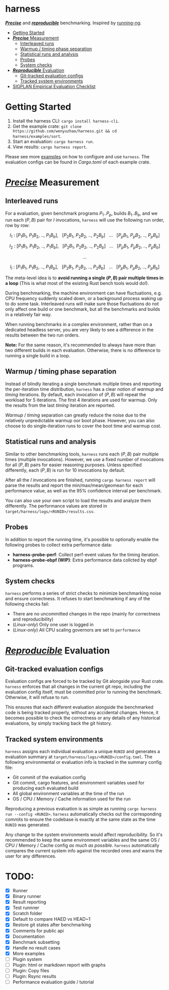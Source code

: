 # harness

**_<ins>Precise</ins>_** and **_<ins>reproducible</ins>_** benchmarking. Inspired by [running-ng](https://anupli.github.io/running-ng).

* [Getting Started](#getting-started)
* [**_<ins>Precise</ins>_** Measurement](#precise-measurement)
  * [Interleaved runs](#interleaved-runs)
  * [Warmup / timing phase separation](#warmup--timing-phase-separation)
  * [Statistical runs and analysis](#statistical-runs-and-analysis)
  * [Probes](#probes)
  * [System checks](#system-checks)
* [**_<ins>Reproducible</ins>_** Evaluation](#reproducible-evaluation)
  * [Git-tracked evaluation configs](#git-tracked-evaluation-configs)
  * [Tracked system environments](#tracked-system-environments)
* [SIGPLAN Empirical Evaluation Checklist](https://github.com/SIGPLAN/empirical-evaluation/raw/master/checklist/checklist.pdf)

# Getting Started

1. Install the harness CLI: `cargo install harness-cli`.
2. Get the example crate: `git clone https://github.com/wenyuzhao/harness.git && cd harness/examples/sort`.
3. Start an evaluation: `cargo harness run`.
4. View results: `cargo harness report`.

Please see more [examples](/examples) on how to configure and use `harness`. The evaluation configs can be found in _Cargo.toml_ of each example crate.

# _<ins>Precise</ins>_ Measurement

## Interleaved runs

For a evaluation, given benchmark programs $P_1..P_p$, builds $B_1..B_b$, and we run each $(P, B)$ pair for $I$ invocations, `harness` will use the following run order, row by row:

$$I_1\ :\ [P_1B_1,\ P_1B_2,\ ..,\ P_1B_b],\ \ \ [P_2B_1,\ P_2B_2,\ ..,\ P_2B_b]\ \ \ ...\ \ \ [P_pB_1,\ P_pB_2,\ ..,\ P_pB_b]$$

$$I_2\ :\ [P_1B_1,\ P_1B_2,\ ..,\ P_1B_b],\ \ \ [P_2B_1,\ P_2B_2,\ ..,\ P_2B_b]\ \ \ ...\ \ \ [P_pB_1,\ P_pB_2,\ ..,\ P_pB_b]$$

$$\dots$$

$$I_I\ :\ [P_1B_1,\ P_1B_2,\ ..,\ P_1B_b],\ \ \ [P_2B_1,\ P_2B_2,\ ..,\ P_2B_b]\ \ \ ...\ \ \ [P_pB_1,\ P_pB_2,\ ..,\ P_pB_b]$$

The meta-level idea is to **avoid running a single $(P,B)$ pair multiple times in a loop** (This is what most of the existing Rust bench tools would do!).

During benchmarking, the machine environment can have fluctuations, e.g. CPU frequency suddenly scaled down, or a background process waking up to do some task. Interleaved runs will make sure those fluctuations do not only affect one build or one benchmark, but all the benchmarks and builds in a relatively fair way.

When running benchmarks in a complex environment, rather than on a dedicated headless server, you are very likely to see a difference in the results between the two run orders.

**Note:** For the same reason, it's recommended to always have more than two different builds in each evaluation. Otherwise, there is no difference to running a single build in a loop.

## Warmup / timing phase separation

Instead of blindly iterating a single benchmark multiple times and reporting the per-iteration time distribution, `harness` has a clear notion of _warmup_ and _timing_ iterations. By default, each invocation of $(P,B)$ will repeat the workload for $5$ iterations. The first $4$ iterations are used for warmup. Only the results from the last _timing_ iteration are reported.

_Warmup_ / _timing_ separation can greatly reduce the noise due to the relatively unpredictable warmup oor boot phase. However, you can also choose to do single-iteration runs to cover the boot time and warmup cost.

## Statistical runs and analysis

Similar to other benchmarking tools, `harness` runs each $(P,B)$ pair multiple times (multiple invocations). However, we use a fixed number of invocations for all $(P,B)$ pairs for easier reasoning purposes. Unless specified differently, each $(P,B)$ is run for 10 invocations by default.

After all the $I$ invocations are finished, running `cargo harness report` will parse the results and report the min/max/mean/geomean for each performance value, as well as the 95% confidence interval per benchmark.

You can also use your own script to load the results and analyze them differently. The performance values are stored in `target/harness/logs/<RUNID>/results.csv`.

## Probes

In addition to report the running time, it's possible to optionally enable the following probes to collect extra performance data:

* **harness-probe-perf**: Collect perf-event values for the timing iteration.
* **harness-probe-ebpf (WIP)**: Extra performance data collcted by ebpf programs.

## System checks

`harness` performs a series of strict checks to minimize benchmarking noise and ensure correctness. It refuses to start benchmarking if any of the following checks fail:

* There are no uncommitted changes in the repo (mainly for correctness and reproducibility)
* (*Linux-only*) Only one user is logged in
* (*Linux-only*) All CPU scaling governors are set to `performance`

# _<ins>Reproducible</ins>_ Evaluation

## Git-tracked evaluation configs

Evaluation configs are forced to be tracked by Git alongside your Rust crate. `harness` enforces that all changes in the current git repo, including the evaluation config itself, must be committed prior to running the benchmark. Otherwise, it will refuse to run.

This ensures that each different evaluation alongside the benchmarked code is being tracked properly, without any accidental changes. Hence, it becomes possible to check the correctness or any details of any historical evaluations, by simply tracking back the git history.

## Tracked system environments

`harness` assigns each individual evaluation a unique `RUNID` and generates a evaluation summary at `target/harness/logs/<RUNID>/config.toml`. The following environmental or evaluation info is tracked in the summary config file:

* Git commit of the evaluation config
* Git commit, cargo features, and environment variables used for producing each evaluated build
* All global environment variables at the time of the run
* OS / CPU / Memory / Cache information used for the run

Reproducing a previous evaluation is as simple as running `cargo harness run --config <RUNID>`. `harness` automatically checks out the corresponding commits to ensure the codebase is exactly at the same state as the time `RUNID` was generated.

Any change to the system environments would affect reproducibility. So it's recommended to keep the same environment variables and the same OS / CPU / Memory / Cache config _as much as possible_. `harness` automatically compares the current system info against the recorded ones and warns the user for any differences.

# TODO:

- [x] Runner
- [x] Binary runner
- [x] Result reporting
- [x] Test runnner
- [x] Scratch folder
- [x] Default to compare HAED vs HEAD~1
- [x] Restore git states after benchmarking
- [x] Comments for public api
- [x] Documentation
- [x] Benchmark subsetting
- [x] Handle no result cases
- [x] More examples
- [ ] Plugin system
- [ ] Plugin: html or markdown report with graphs
- [ ] Plugin: Copy files
- [ ] Plugin: Rsync results
- [ ] Performance evaluation guide / tutorial